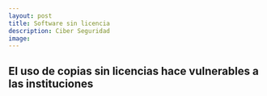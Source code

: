 ```yaml
---
layout: post
title: Software sin licencia
description: Ciber Seguridad
image: 
---
```


## El uso de copias sin licencias hace vulnerables a las instituciones

